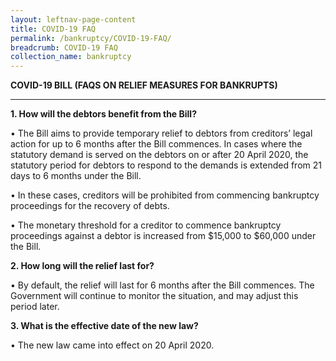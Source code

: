 ```yaml
---
layout: leftnav-page-content
title: COVID-19 FAQ
permalink: /bankruptcy/COVID-19-FAQ/
breadcrumb: COVID-19 FAQ
collection_name: bankruptcy
---
```


**COVID-19 BILL (FAQS ON RELIEF MEASURES FOR BANKRUPTS)**<br>

---


**1.	How will the debtors benefit from the Bill?**<br>

•	The Bill aims to provide temporary relief to debtors from creditors’ legal action for up to 6 months after the Bill commences. In cases where the statutory demand is served on the debtors on or after 20 April 2020, the statutory period for debtors to respond to the demands is extended from 21 days to 6 months under the Bill.<br>

•	In these cases, creditors will be prohibited from commencing  bankruptcy proceedings for the recovery of debts. <br>

•	The monetary threshold for a creditor to commence bankruptcy proceedings against a debtor is increased from $15,000 to $60,000 under the Bill.<br>


**2.	How long will the relief last for?**<br>

•	By default, the relief will last for 6 months after the Bill commences. The Government will continue to monitor the situation, and may adjust this period later.<br>



**3.	What is the effective date of the new law?**<br>

•	The new law came into effect on 20 April 2020.<br>


